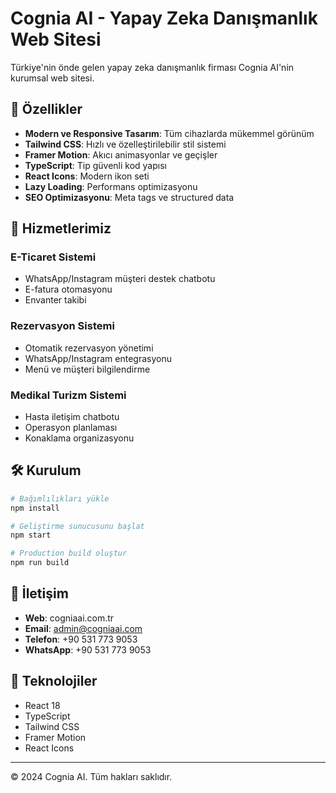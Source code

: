 # Cognia AI - Yapay Zeka Danışmanlık Web Sitesi

Türkiye'nin önde gelen yapay zeka danışmanlık firması Cognia AI'nin kurumsal web sitesi.

## 🚀 Özellikler

- **Modern ve Responsive Tasarım**: Tüm cihazlarda mükemmel görünüm
- **Tailwind CSS**: Hızlı ve özelleştirilebilir stil sistemi
- **Framer Motion**: Akıcı animasyonlar ve geçişler
- **TypeScript**: Tip güvenli kod yapısı
- **React Icons**: Modern ikon seti
- **Lazy Loading**: Performans optimizasyonu
- **SEO Optimizasyonu**: Meta tags ve structured data

## 💼 Hizmetlerimiz

### E-Ticaret Sistemi
- WhatsApp/Instagram müşteri destek chatbotu
- E-fatura otomasyonu
- Envanter takibi

### Rezervasyon Sistemi
- Otomatik rezervasyon yönetimi
- WhatsApp/Instagram entegrasyonu
- Menü ve müşteri bilgilendirme

### Medikal Turizm Sistemi
- Hasta iletişim chatbotu
- Operasyon planlaması
- Konaklama organizasyonu

## 🛠️ Kurulum

```bash
# Bağımlılıkları yükle
npm install

# Geliştirme sunucusunu başlat
npm start

# Production build oluştur
npm run build
```

## 📱 İletişim

- **Web**: cogniaai.com.tr
- **Email**: admin@cogniaai.com
- **Telefon**: +90 531 773 9053
- **WhatsApp**: +90 531 773 9053

## 🔧 Teknolojiler

- React 18
- TypeScript
- Tailwind CSS
- Framer Motion
- React Icons

---

© 2024 Cognia AI. Tüm hakları saklıdır.
